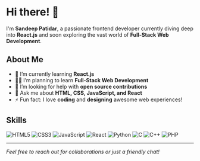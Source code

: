  # Hi there! 👋
 

I'm **Sandeep Patidar**, a passionate frontend developer currently diving deep into **React.js** and soon exploring the vast world of **Full-Stack Web Development**.

## About Me

- 🌱 I’m currently learning **React.js**
- 👨‍💻 I’m planning to learn **Full-Stack Web Development**
- 🤔 I’m looking for help with **open source contributions**
- 💬 Ask me about **HTML, CSS, JavaScript, and React**
- ⚡ Fun fact: I love **coding** and **designing** awesome web experiences!

## Skills

![HTML5](https://img.shields.io/badge/HTML5-E34F26?style=for-the-badge&logo=html5&logoColor=white)
![CSS3](https://img.shields.io/badge/CSS3-1572B6?style=for-the-badge&logo=css3&logoColor=white)
![JavaScript](https://img.shields.io/badge/JavaScript-F7DF1E?style=for-the-badge&logo=javascript&logoColor=black)
![React](https://img.shields.io/badge/React-61DAFB?style=for-the-badge&logo=react&logoColor=black)
![Python](https://img.shields.io/badge/Python-3776AB?style=for-the-badge&logo=python&logoColor=white)
![C](https://img.shields.io/badge/C-A8B9CC?style=for-the-badge&logo=c&logoColor=white)
![C++](https://img.shields.io/badge/C++-00599C?style=for-the-badge&logo=c%2B%2B&logoColor=white)
![PHP](https://img.shields.io/badge/PHP-777BB4?style=for-the-badge&logo=php&logoColor=white)

---

*Feel free to reach out for collaborations or just a friendly chat!*
